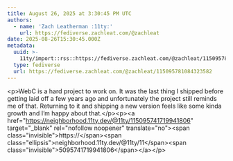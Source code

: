 ```yaml
---
title: August 26, 2025 at 3:30:45 PM UTC
authors:
  - name: 'Zach Leatherman :11ty:'
    url: https://fediverse.zachleat.com/@zachleat
date: 2025-08-26T15:30:45.000Z
metadata:
  uuid: >-
    11ty/import::rss::https://fediverse.zachleat.com/@zachleat/115095781084323582
  type: fediverse
  url: https://fediverse.zachleat.com/@zachleat/115095781084323582
---
```

\<p>WebC is a hard project to work on. It was the last thing I shipped before getting laid off a few years ago and unfortunately the project still reminds me of that. Returning to it and shipping a new version feels like some kinda growth and I’m happy about that.\</p>\<p>\<a href="https://neighborhood.11ty.dev/@11ty/115095741719941806" target="\_blank" rel="nofollow noopener" translate="no">\<span class="invisible">https://\</span>\<span class="ellipsis">neighborhood.11ty.dev/@11ty/11\</span>\<span class="invisible">5095741719941806\</span>\</a>\</p>